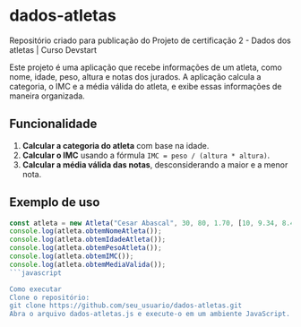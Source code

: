 # dados-atletas
Repositório criado para publicação do Projeto de certificação 2 - Dados dos atletas | Curso Devstart

Este projeto é uma aplicação que recebe informações de um atleta, como nome, idade, peso, altura e notas dos jurados. A aplicação calcula a categoria, o IMC e a média válida do atleta, e exibe essas informações de maneira organizada.

## Funcionalidade

1. **Calcular a categoria do atleta** com base na idade.
2. **Calcular o IMC** usando a fórmula `IMC = peso / (altura * altura)`.
3. **Calcular a média válida das notas**, desconsiderando a maior e a menor nota.

## Exemplo de uso

```javascript
const atleta = new Atleta("Cesar Abascal", 30, 80, 1.70, [10, 9.34, 8.42, 10, 7.88]);
console.log(atleta.obtemNomeAtleta());
console.log(atleta.obtemIdadeAtleta());
console.log(atleta.obtemPesoAtleta());
console.log(atleta.obtemIMC());
console.log(atleta.obtemMediaValida());
```javascript

Como executar  
Clone o repositório:  
git clone https://github.com/seu_usuario/dados-atletas.git  
Abra o arquivo dados-atletas.js e execute-o em um ambiente JavaScript.
